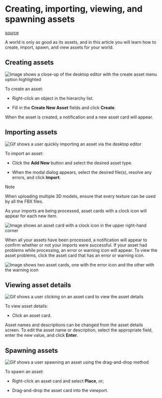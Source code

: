 # Creating, importing, viewing, and spawning assets

[source](https://developers.meta.com/horizon-worlds/learn/documentation/desktop-editor/assets/creating-importing-viewing-and-spawning-assets)

A world is only as good as its assets, and in this article you will learn how to create, import, spawn, and view assets for your world.

## Creating assets

![Image shows a close-up of the desktop editor with the create asset menu option highlighted](https://scontent.flba1-1.fna.fbcdn.net/v/t39.2365-6/488460142_688083043729650_6946657774903996174_n.png?_nc_cat=104&ccb=1-7&_nc_sid=e280be&_nc_ohc=ldodlUyihPQQ7kNvwHvfSYb&_nc_oc=AdktmSB7hrEFe2puxnHkPv8lSajbQbzPnTCNMLmq8lAeH__hnoLH_c4yW3s7dJ7Kn9k&_nc_zt=14&_nc_ht=scontent.flba1-1.fna&_nc_gid=onPGfMpBxHaQr7c0CoTCwQ&oh=00_AfT249Mc5TRAO9WxhrN5_7Tl2beY8V_zviMh7jf_Advz6g&oe=689BA342)

To create an asset:

*   Right-click an object in the hierarchy list.

*   Fill in the **Create New Asset** fields and click **Create**.

When the asset is created, a notification and a new asset card will appear.

## Importing assets

![Gif shows a user quickly importing an asset via the desktop editor](https://scontent.flba1-1.fna.fbcdn.net/v/t39.2365-6/488216084_688083060396315_1099208016929221640_n.png?_nc_cat=101&ccb=1-7&_nc_sid=e280be&_nc_ohc=IWFz0yLiC-4Q7kNvwHI-fky&_nc_oc=AdmZPeMNFEmqZqIV9rgjgTEdIR231qGj_H9yupN35RxLDCygprs3y9DoJa8gFbYif1E&_nc_zt=14&_nc_ht=scontent.flba1-1.fna&_nc_gid=onPGfMpBxHaQr7c0CoTCwQ&oh=00_AfQu3HBOQM40v46rCSH7TJKMLxWZx7rD1jjutLnETsK-EQ&oe=689B92B7)

To import an asset:

*   Click the **Add New** button and select the desired asset type.

*   When the modal dialog appears, select the desired file(s), resolve any errors, and click **Import**.

Note

When uploading multiple 3D models, ensure that every texture can be used by all the FBX files.

As your imports are being processed, asset cards with a clock icon will appear for each new item.

![Image shows an asset card with a clock icon in the upper right-hand corner](https://scontent.flba1-1.fna.fbcdn.net/v/t39.2365-6/487454740_688083057062982_3185833838938401356_n.png?_nc_cat=110&ccb=1-7&_nc_sid=e280be&_nc_ohc=QLeMuF0e4LgQ7kNvwG5z2ZT&_nc_oc=Adm7eu2QkyOPFsglVa_ehNU5TbFo-P4dc8lg0W6LVHNXwvnvSmfjyCdVP7tWnzzLJjk&_nc_zt=14&_nc_ht=scontent.flba1-1.fna&_nc_gid=onPGfMpBxHaQr7c0CoTCwQ&oh=00_AfSI-d4raLNblqWJrjUwr6gQAyGSt5h5B_0GKrVf8pKjXQ&oe=689B91DB)

When all your assets have been processed, a notification will appear to confirm whether or not your imports were successful. If your asset had problems while processing, an error or warning icon will appear. To view the asset problems, click the asset card that has an error or warning icon.

![Image shows two asset cards, one with the error icon and the other with the warning icon](https://scontent.flba1-1.fna.fbcdn.net/v/t39.2365-6/487474566_688083047062983_3792634578100622688_n.png?_nc_cat=109&ccb=1-7&_nc_sid=e280be&_nc_ohc=VBnTffClxWwQ7kNvwFodapo&_nc_oc=Adn9QTwFggyvWq9QNF2q-Is-YyqnX7OCvVQOarkTG5vg1QbefM637Ryq_9lSSsfqDQk&_nc_zt=14&_nc_ht=scontent.flba1-1.fna&_nc_gid=onPGfMpBxHaQr7c0CoTCwQ&oh=00_AfRoqU9sVEO-IauyvsFn4ZIqkIET7hGAJbPNr10_x9OwuQ&oe=689BA096)

## Viewing asset details

![Gif shows a user clicking on an asset card to view the asset details](https://scontent.flba1-1.fna.fbcdn.net/v/t39.2365-6/488628631_688083053729649_726452043044237981_n.png?_nc_cat=102&ccb=1-7&_nc_sid=e280be&_nc_ohc=VoDBbSkl0CwQ7kNvwFY2_AJ&_nc_oc=Adl977M25ZzIcp3KUGrHj3BVeWlgsdZ_4rjTDCgd8hzwiNZzbZmtyUkH5_Wkb5Csgrs&_nc_zt=14&_nc_ht=scontent.flba1-1.fna&_nc_gid=onPGfMpBxHaQr7c0CoTCwQ&oh=00_AfS9e2LsWROQCHF_c029mtQWH_pO8KrCTj4yUX96gJ15Iw&oe=689BADB1)

To view asset details:

*   Click an asset card.

Asset names and descriptions can be changed from the asset details screen. To edit the asset name or description, select the appropriate field, enter the new value, and click **Enter**.

## Spawning assets

![Gif shows a user spawning an asset using the drag-and-drop method](https://scontent.flba1-1.fna.fbcdn.net/v/t39.2365-6/487478362_688083050396316_1036868015224705166_n.png?_nc_cat=104&ccb=1-7&_nc_sid=e280be&_nc_ohc=x1SVAR-iemcQ7kNvwHICU_S&_nc_oc=AdktdKd9x4yHFDgHjI28I-DDFTSB2EvyL56C4HGC5GIQJ6hCF_5S2vWzoyojfQ8bnok&_nc_zt=14&_nc_ht=scontent.flba1-1.fna&_nc_gid=onPGfMpBxHaQr7c0CoTCwQ&oh=00_AfQvVKQ36yUlvy1P7nbuWFJUeoS2UAD5I9grV3eM5s1Vzg&oe=689B9E3A)

To spawn an asset:

*   Right-click an asset card and select **Place**, or;

*   Drag-and-drop the asset card into the viewport.

 

 

 

 

 

 

 

 

 

 

 

 

 

 

 

 

 

 

 

 

 

 

 

 

 

 

 

 

 

 

 

 

 

 

 

 

 

 

 

 

 

 

 

 

 

 

 